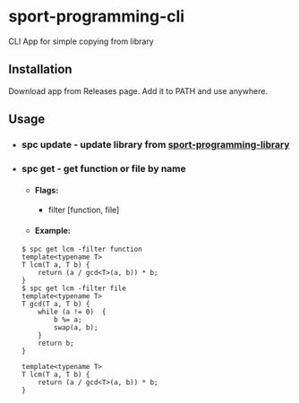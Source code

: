 # sport-programming-cli
CLI App for simple copying from library

## Installation
Download app from Releases page. Add it to PATH and use anywhere.

## Usage
- ### spc update - update library from  [sport-programming-library](https://github.com/0wol/sport-programming-library)
- ### spc get - get function or file by name
  - #### Flags:
    - filter [function, file]
  - #### Example: 
  ```
  $ spc get lcm -filter function
  template<typename T>
  T lcm(T a, T b) {
      return (a / gcd<T>(a, b)) * b;
  }
  $ spc get lcm -filter file
  template<typename T>
  T gcd(T a, T b) {
      while (a != 0)  {
          b %= a;
          swap(a, b);
      }
      return b;
  }
  
  template<typename T>
  T lcm(T a, T b) {
      return (a / gcd<T>(a, b)) * b;
  }
  ```
  
